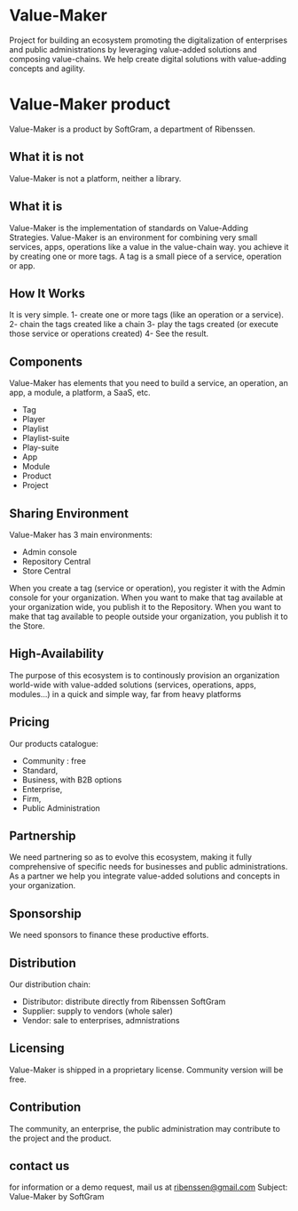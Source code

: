# Value-Maker
Project for building an ecosystem promoting the digitalization of enterprises and public administrations by leveraging value-added solutions and composing value-chains.
We help create digital solutions with value-adding concepts and agility.

# Value-Maker product
Value-Maker is a product by SoftGram, a department of Ribenssen.

## What it is not
Value-Maker is not a platform, neither a library.


## What it is
Value-Maker is the implementation of standards on Value-Adding Strategies.
Value-Maker is an environment for combining very small services, apps, operations like a value 
in the value-chain way. you achieve it by creating one or more tags.
 A tag is a small piece of a service, operation or app.
 
 
## How It Works
 It is very simple.
 1- create one or more tags (like an operation or a service).
 2- chain the tags created like a chain
 3- play the tags created (or execute those service or operations created)
 4- See the result.
 
 
 
## Components
Value-Maker has elements that you need to build a service, an operation, an app, a module, a platform, a SaaS, etc.

- Tag
- Player
- Playlist
- Playlist-suite
- Play-suite
- App
- Module
- Product
- Project

## Sharing Environment
Value-Maker has 3 main environments:
- Admin console
- Repository Central
- Store Central

When you create a tag (service or operation), you register it with the Admin console for your organization.
When you want to make that tag available at your organization wide, you publish it to the Repository.
When you want to make that tag available to people outside your organization, you publish it to the Store.

## High-Availability
The purpose of this ecosystem is to continously provision an organization world-wide with value-added solutions (services, operations, apps, modules...) 
in a quick and simple way, far from heavy platforms


## Pricing
Our products catalogue:
- Community : free
- Standard,
- Business, with B2B options
- Enterprise,
- Firm,
- Public Administration

## Partnership
We need partnering so as to evolve this ecosystem, making it fully comprehensive of specific needs for businesses and public administrations.
As a partner we help you integrate value-added solutions and concepts in your organization.

## Sponsorship
We need sponsors to finance these productive efforts.

## Distribution
Our distribution chain:
- Distributor: distribute directly from Ribenssen SoftGram 
- Supplier: supply to vendors (whole saler)
- Vendor: sale to enterprises, admnistrations

## Licensing
Value-Maker is shipped in a proprietary license. Community version will be free.

## Contribution
The community, an enterprise, the public administration may contribute to the project and the product.

## contact us
for information or a demo request, mail us at
ribenssen@gmail.com
Subject: Value-Maker by SoftGram
